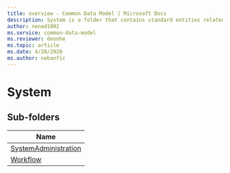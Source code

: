 ```yaml
---
title: overview - Common Data Model | Microsoft Docs
description: System is a folder that contains standard entities related to the Common Data Model.
author: nenad1002
ms.service: common-data-model
ms.reviewer: deonhe
ms.topic: article
ms.date: 4/28/2020
ms.author: nebanfic
---
```


# System


## Sub-folders

|Name|
|---|
|[SystemAdministration](SystemAdministration/overview.md)|
|[Workflow](Workflow/overview.md)|



